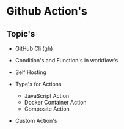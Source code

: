 # Github Action's

## Topic's

* GitHub Cli (gh)

* Condition's and Function's in workflow's

* Self Hosting

* Type's for Actions
    
    * JavaScript Action
    * Docker Container Action
    * Composite Action

* Custom Action's
